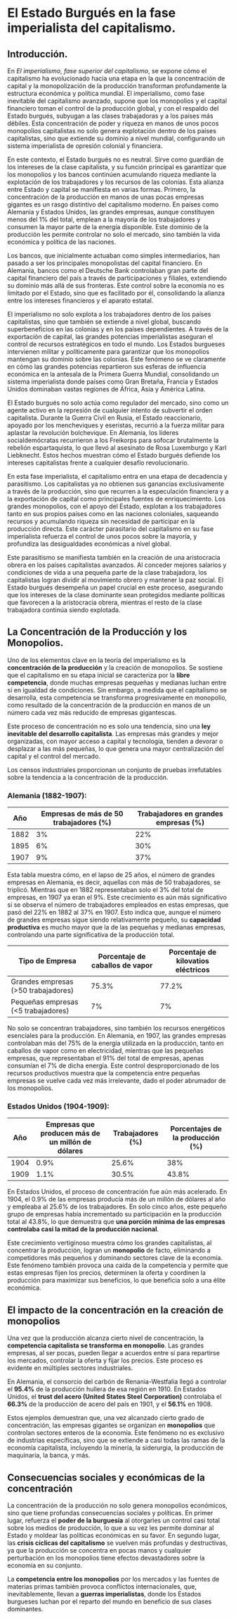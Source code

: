 # El Estado Burgués en la fase imperialista del capitalismo.

## Introducción.

En _El imperialismo, fase superior del capitalismo_, se expone cómo el capitalismo ha evolucionado hacia una etapa en la que la concentración de capital y la monopolización de la producción transforman profundamente la estructura económica y política mundial. El imperialismo, como fase inevitable del capitalismo avanzado, supone que los monopolios y el capital financiero toman el control de la producción global, y con el respaldo del Estado burgués, subyugan a las clases trabajadoras y a los países más débiles. Esta concentración de poder y riqueza en manos de unos pocos monopolios capitalistas no solo genera explotación dentro de los países capitalistas, sino que extiende su dominio a nivel mundial, configurando un sistema imperialista de opresión colonial y financiera.

En este contexto, el Estado burgués no es neutral. Sirve como guardián de los intereses de la clase capitalista, y su función principal es garantizar que los monopolios y los bancos continúen acumulando riqueza mediante la explotación de los trabajadores y los recursos de las colonias. Esta alianza entre Estado y capital se manifiesta en varias formas. Primero, la concentración de la producción en manos de unas pocas empresas gigantes es un rasgo distintivo del capitalismo moderno. En países como Alemania y Estados Unidos, las grandes empresas, aunque constituyen menos del 1% del total, emplean a la mayoría de los trabajadores y consumen la mayor parte de la energía disponible. Este dominio de la producción les permite controlar no solo el mercado, sino también la vida económica y política de las naciones.

Los bancos, que inicialmente actuaban como simples intermediarios, han pasado a ser los principales monopolistas del capital financiero. En Alemania, bancos como el Deutsche Bank controlaban gran parte del capital financiero del país a través de participaciones y filiales, extendiendo su dominio más allá de sus fronteras. Este control sobre la economía no es limitado por el Estado, sino que es facilitado por él, consolidando la alianza entre los intereses financieros y el aparato estatal.

El imperialismo no solo explota a los trabajadores dentro de los países capitalistas, sino que también se extiende a nivel global, buscando superbeneficios en las colonias y en los países dependientes. A través de la exportación de capital, las grandes potencias imperialistas aseguran el control de recursos estratégicos en todo el mundo. Los Estados burgueses intervienen militar y políticamente para garantizar que los monopolios mantengan su dominio sobre las colonias. Este fenómeno se ve claramente en cómo las grandes potencias repartieron sus esferas de influencia económica en la antesala de la Primera Guerra Mundial, consolidando un sistema imperialista donde países como Gran Bretaña, Francia y Estados Unidos dominaban vastas regiones de África, Asia y América Latina.

El Estado burgués no solo actúa como regulador del mercado, sino como un agente activo en la represión de cualquier intento de subvertir el orden capitalista. Durante la Guerra Civil en Rusia, el Estado reaccionario, apoyado por los mencheviques y eseristas, recurrió a la fuerza militar para aplastar la revolución bolchevique. En Alemania, los líderes socialdemócratas recurrieron a los Freikorps para sofocar brutalmente la rebelión espartaquista, lo que llevó al asesinato de Rosa Luxemburgo y Karl Liebknecht. Estos hechos muestran cómo el Estado burgués defiende los intereses capitalistas frente a cualquier desafío revolucionario.

En esta fase imperialista, el capitalismo entra en una etapa de decadencia y parasitismo. Los capitalistas ya no obtienen sus ganancias exclusivamente a través de la producción, sino que recurren a la especulación financiera y a la exportación de capital como principales fuentes de enriquecimiento. Los grandes monopolios, con el apoyo del Estado, explotan a los trabajadores tanto en sus propios países como en las naciones coloniales, saqueando recursos y acumulando riqueza sin necesidad de participar en la producción directa. Este carácter parasitario del capitalismo en su fase imperialista refuerza el control de unos pocos sobre la mayoría, y profundiza las desigualdades económicas a nivel global.

Este parasitismo se manifiesta también en la creación de una aristocracia obrera en los países capitalistas avanzados. Al conceder mejores salarios y condiciones de vida a una pequeña parte de la clase trabajadora, los capitalistas logran dividir al movimiento obrero y mantener la paz social. El Estado burgués desempeña un papel crucial en este proceso, asegurando que los intereses de la clase dominante sean protegidos mediante políticas que favorecen a la aristocracia obrera, mientras el resto de la clase trabajadora continúa siendo explotada.

## La Concentración de la Producción y los Monopolios.

Uno de los elementos clave en la teoría del imperialismo es la **concentración de la producción** y la creación de monopolios. Se sostiene que el capitalismo en su etapa inicial se caracteriza por la **libre competencia**, donde muchas empresas pequeñas y medianas luchan entre sí en igualdad de condiciones. Sin embargo, a medida que el capitalismo se desarrolla, esta competencia se transforma progresivamente en monopolio, como resultado de la concentración de la producción en manos de un número cada vez más reducido de empresas gigantescas.

Este proceso de concentración no es solo una tendencia, sino una **ley inevitable del desarrollo capitalista**. Las empresas más grandes y mejor organizadas, con mayor acceso a capital y tecnología, tienden a devorar o desplazar a las más pequeñas, lo que genera una mayor centralización del capital y el control del mercado.

Los censos industriales proporcionan un conjunto de pruebas irrefutables sobre la tendencia a la concentración de la producción. 

### Alemania (1882-1907):

| Año    | Empresas de más de 50 trabajadores (%) | Trabajadores en grandes empresas (%) |
|--------|---------------------------------------|-------------------------------------|
| 1882   | 3%                                    | 22%                                 |
| 1895   | 6%                                    | 30%                                 |
| 1907   | 9%                                    | 37%                                 |

Esta tabla muestra cómo, en el lapso de 25 años, el número de grandes empresas en Alemania, es decir, aquellas con más de 50 trabajadores, se triplicó. Mientras que en 1882 representaban solo el 3% del total de empresas, en 1907 ya eran el 9%. Este crecimiento es aún más significativo si se observa el número de trabajadores empleados en estas empresas, que pasó del 22% en 1882 al 37% en 1907. Esto indica que, aunque el número de grandes empresas sigue siendo relativamente pequeño, su **capacidad productiva** es mucho mayor que la de las pequeñas y medianas empresas, controlando una parte significativa de la producción total.

| Tipo de Empresa                      | Porcentaje de caballos de vapor | Porcentaje de kilovatios eléctricos |
|--------------------------------------|--------------------------------|------------------------------------|
| Grandes empresas (>50 trabajadores)  | 75.3%                          | 77.2%                              |
| Pequeñas empresas (<5 trabajadores)  | 7%                             | 7%                                 |

No solo se concentran trabajadores, sino también los recursos energéticos esenciales para la producción. En Alemania, en 1907, las grandes empresas controlaban más del 75% de la energía utilizada en la producción, tanto en caballos de vapor como en electricidad, mientras que las pequeñas empresas, que representaban el 91% del total de empresas, apenas consumían el 7% de dicha energía. Este control desproporcionado de los recursos productivos muestra que la competencia entre pequeñas empresas se vuelve cada vez más irrelevante, dado el poder abrumador de los monopolios.

### Estados Unidos (1904-1909):

| Año    | Empresas que producen más de un millón de dólares | Trabajadores (%) | Porcentajes de la producción (%) |
|--------|--------------------------------------------------|------------------|---------------------------|
| 1904   | 0.9%                                             | 25.6%            | 38%                        |
| 1909   | 1.1%                                             | 30.5%            | 43.8%                      |

En Estados Unidos, el proceso de concentración fue aún más acelerado. En 1904, el 0.9% de las empresas producía más de un millón de dólares al año y empleaba al 25.6% de los trabajadores. En solo cinco años, este pequeño grupo de empresas había incrementado su participación en la producción total al 43.8%, lo que demuestra que **una porción mínima de las empresas controlaba casi la mitad de la producción nacional**.

Este crecimiento vertiginoso muestra cómo los grandes capitalistas, al concentrar la producción, logran un **monopolio** de facto, eliminando a competidores más pequeños y dominando sectores clave de la economía. Este fenómeno también provoca una caída de la competencia y permite que estas empresas fijen los precios, determinen la oferta y coordinen la producción para maximizar sus beneficios, lo que beneficia solo a una élite económica.

## El impacto de la concentración en la creación de monopolios

Una vez que la producción alcanza cierto nivel de concentración, la **competencia capitalista se transforma en monopolio**. Las grandes empresas, al ser pocas, pueden llegar a acuerdos entre sí para repartirse los mercados, controlar la oferta y fijar los precios. Este proceso es evidente en múltiples sectores industriales.

En Alemania, el consorcio del carbón de Renania-Westfalia llegó a controlar el **95.4%** de la producción hullera de esa región en 1910. En Estados Unidos, el **trust del acero (United States Steel Corporation)** controlaba el **66.3%** de la producción de acero del país en 1901, y el **56.1%** en 1908.

Estos ejemplos demuestran que, una vez alcanzado cierto grado de concentración, las empresas gigantes se organizan en **monopolios** que controlan sectores enteros de la economía. Este fenómeno no es exclusivo de industrias específicas, sino que se extiende a casi todas las ramas de la economía capitalista, incluyendo la minería, la siderurgia, la producción de maquinaria, la banca, y más.

## Consecuencias sociales y económicas de la concentración

La concentración de la producción no solo genera monopolios económicos, sino que tiene profundas consecuencias sociales y políticas. En primer lugar, refuerza el **poder de la burguesía** al otorgarles un control casi total sobre los medios de producción, lo que a su vez les permite dominar al Estado y moldear las políticas económicas en su favor. En segundo lugar, las **crisis cíclicas del capitalismo** se vuelven más profundas y destructivas, ya que la producción se concentra en pocas manos y cualquier perturbación en los monopolios tiene efectos devastadores sobre la economía en su conjunto.

La **competencia entre los monopolios** por los mercados y las fuentes de materias primas también provoca conflictos internacionales, que, inevitablemente, llevan a **guerras imperialistas**, donde los Estados burgueses luchan por el reparto del mundo en beneficio de sus clases dominantes.
